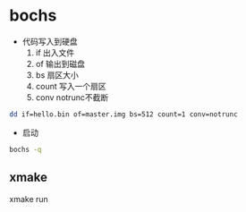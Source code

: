 # bochs


- 代码写入到硬盘
  1. if 出入文件
  2. of 输出到磁盘
  3. bs 扇区大小
  4. count 写入一个扇区
  5. conv notrunc不截断
```sh
dd if=hello.bin of=master.img bs=512 count=1 conv=notrunc
```


- 启动
```sh
bochs -q

```



## xmake 
xmake run

